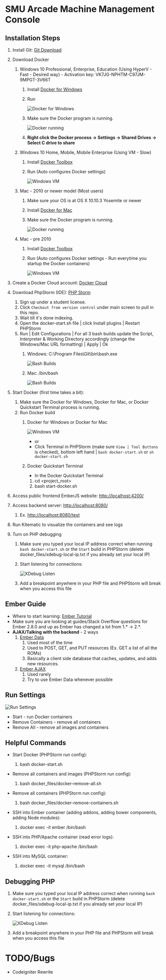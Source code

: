 # SMU Arcade Machine Management Console

## Installation Steps
1. Install Git: [Git Download](https://git-scm.com/download)
2. Download Docker
    1. Windows 10 Professional, Enterprise, Education (Using HyperV - Fast - Desired way) - Activation key: VK7JG-NPHTM-C97JM-9MPGT-3V66T
        1. Install [Docker for Windows](https://download.docker.com/win/stable/InstallDocker.msi)
        2. Run 
        
            ![Docker for Windows](documentation/windows_hyperv.png)
        3. Make sure the Docker program is running.
        
            ![Docker running](documentation/docker_running.png)
        4. **Right click the Docker process -> Settings -> Shared Drives -> Select C drive to share**
    2. Windows 10 Home, Mobile, Mobile Enterprise (Using VM - Slow)
        1. Install [Docker Toolbox](https://github.com/docker/toolbox/releases/download/v1.12.0/DockerToolbox-1.12.0.exe)
        2. Run (Auto configures Docker settings)
        
            ![Windows VM](documentation/windows_vm.png)
    3. Mac - 2010 or newer model (Most users)
        1. Make sure your OS is at OS X 10.10.3 Yosemite or newer
        2. Install [Docker for Mac](https://download.docker.com/mac/stable/Docker.dmg)
        3. Make sure the Docker program is running.
                
            ![Docker running](documentation/mac_current.png)
    4. Mac - pre 2010
        1. Install [Docker Toolbox](https://github.com/docker/toolbox/releases/download/v1.12.0/DockerToolbox-1.12.0.pkg)
        2. Run (Auto configures Docker settings - Run everytime you startup the Docker containers)
        
            ![Windows VM](documentation/mac_old.png)
3. Create a Docker Cloud account: [Docker Cloud](https://cloud.docker.com/)
4. Download PhpStorm (IDE): [PHP Storm](https://www.jetbrains.com/phpstorm/download/)
    1. Sign up under a student license.
    2. Click `Checkout from version control` under main screen to pull in this repo.
    3. Wait till it's done indexing.
    3. Open the docker-start.sh file | click Install plugins | Restart PHPStorm
    4. Run | Edit Configurations | For all 3 bash builds update the Script, Interpreter & Working Directory accordingly (change the Windows/Mac URL formatting) | Apply | Ok
        1. Windows: C:\Program Files\Git\bin\bash.exe
        
            ![Bash Builds](documentation/bash_builds_win.png)
        2. Mac: /bin/bash
        
            ![Bash Builds](documentation/bash_builds_mac.png)
    
5. Start Docker (first time takes a bit): 
    1. Make sure the Docker for Windows, Docker for Mac, or Docker Quickstart Terminal process is running.
    2. Run Docker build
        1. Docker for Windows or Docker for Mac
    
            ![Windows VM](documentation/phpstorm_start_build.png)
            * or
            * Click Terminal in PHPStorm (make sure `View | Tool Buttons` is checked), bottom left hand | `bash docker-start.sh` or `sh docker-start.sh`
        2. Docker Quickstart Terminal
            * In the Docker Quickstart Terminal
            1. cd <project_root>
            2. bash start-docker.sh
        
    
6. Access public frontend EmberJS website: [http://localhost:4200/](http://localhost:4200/)
7. Access backend server: [http://localhost:8080/](http://localhost:8080/)
    1. Ex. [http://localhost:8080/test](http://localhost:8080/test)
8. Run Kitematic to visualize the containers and see logs
9. Turn on PHP debugging
    1. Make sure you typed your local IP address correct when running `bash docker-start.sh` or the `Start` build in PHPStorm (delete docker_files/xdebug-local-ip.txt if you already set your local IP)
    2. Start listening for connections:
    
        ![XDebug Listen](docker_files/xdebug_listen.png)
    3. Add a breakpoint anywhere in your PHP file and PHPStorm will break when you access this file
    
## Ember Guide
* Where to start learning: [Ember Tutorial](https://guides.emberjs.com/v2.8.0/tutorial/ember-cli/#toc_directory-structure)
* Make sure you are looking at guides/Stack Overflow questions for Ember 2.8.0 and up as Ember has changed a lot from 1.* -> 2.*. 
* **AJAX/Talking with the backend** - 2 ways
    1. [Ember Data](https://guides.emberjs.com/v2.8.0/tutorial/ember-data/)
        1. Used most of the time
        2. Used to POST, GET, and PUT resources (Ex. GET a list of all the ROMs)
        3. Basically a client side database that caches, updates, and adds new resources.
    2. [Ember AJAX](https://github.com/ember-cli/ember-ajax)
        1. Used rarely
        2. Try to use Ember Data whenever possible

## Run Settings
![Run Settings](documentation/build_screenshot.png)  
* Start - run Docker containers
* Remove Containers - remove all containers
* Remove All - remove all images and containers

## Helpful Commands
* Start Docker (PHPStorm run config):
    1. bash docker-start.sh
* Remove all containers and images (PHPStorm run config):
    1. bash docker_files/docker-remove-all.sh
* Remove all containers (PHPStorm run config):
    1. bash docker_files/docker-remove-containers.sh
    
* SSH into Ember container (adding addons, adding bower components, adding Node modules):
    1. docker exec -it ember /bin/bash
* SSH into PHP/Apache container (read error logs):
    1. docker exec -it php-apache /bin/bash
* SSH into MySQL container:
    1. docker exec -it mysql /bin/bash
    
## Debugging PHP

1. Make sure you typed your local IP address correct when running `bash docker-start.sh` or the `Start` build in PHPStorm (delete docker_files/xdebug-local-ip.txt if you already set your local IP)

2. Start listening for connections:

    ![XDebug Listen](docker_files/xdebug_listen.png)

3. Add a breakpoint anywhere in your PHP file and PHPStorm will break when you access this file

# TODO/Bugs
* Codeigniter Rewrite
